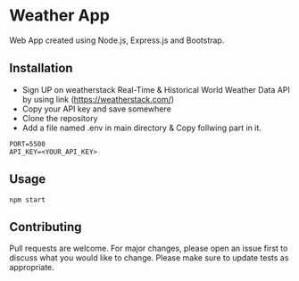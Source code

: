 # Weather App
Web App created using Node.js, Express.js and Bootstrap.

## Installation
* Sign UP on weatherstack Real-Time & Historical World Weather Data API by using link (https://weatherstack.com/)
* Copy your API key and save somewhere
* Clone the repository
* Add a file named .env in main directory & Copy follwing part in it.
```
PORT=5500
API_KEY=<YOUR_API_KEY>
```

## Usage

```
npm start
```

## Contributing
Pull requests are welcome. For major changes, please open an issue first to discuss what you would like to change.
Please make sure to update tests as appropriate.
